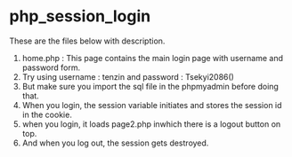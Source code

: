 # php_session_login
These are the files below with description.
1. home.php : This page contains the main login page with username and password form.
2. Try using username : tenzin and password : Tsekyi2086()
3. But make sure you import the sql file in the phpmyadmin before doing that.
4. When you login, the session variable initiates and stores the session id in the cookie.
5. when you login, it loads page2.php inwhich there is a logout button on top.
6. And when you log out, the session gets destroyed. 
